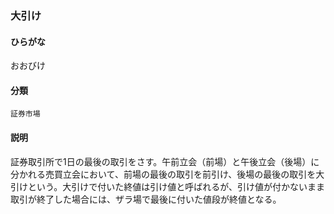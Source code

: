 <div style="display:none;">

## [あ行](securities-terms?id=あ行)

</div>

### 大引け

#### ひらがな

おおびけ

#### 分類

`証券市場`

#### 説明

証券取引所で1日の最後の取引をさす。午前立会（前場）と午後立会（後場）に分かれる売買立会において、前場の最後の取引を前引け、後場の最後の取引を大引けという。大引けで付いた終値は引け値と呼ばれるが、引け値が付かないまま取引が終了した場合には、ザラ場で最後に付いた値段が終値となる。

<div style="display:none;">

## [か行](securities-terms?id=か行)
## [さ行](securities-terms?id=さ行)
## [た行](securities-terms?id=た行)
## [な行](securities-terms?id=な行)
## [は行](securities-terms?id=は行)
## [ま行](securities-terms?id=ま行)
## [や行](securities-terms?id=や行)
## [ら行](securities-terms?id=ら行)
## [わ行](securities-terms?id=わ行)
## [英数字・記号](securities-terms?id=英数字・記号)

</div>

